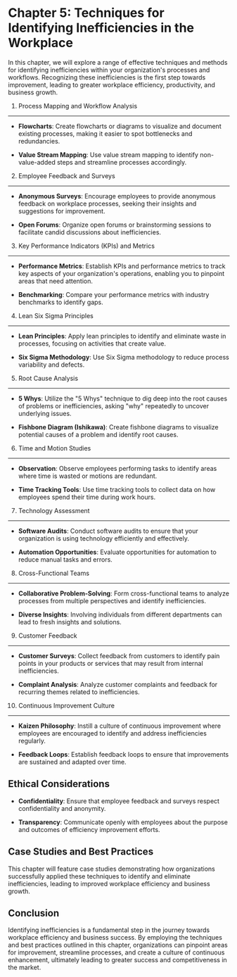 Chapter 5: Techniques for Identifying Inefficiencies in the Workplace
=====================================================================

In this chapter, we will explore a range of effective techniques and methods for identifying inefficiencies within your organization's processes and workflows. Recognizing these inefficiencies is the first step towards improvement, leading to greater workplace efficiency, productivity, and business growth.

1. Process Mapping and Workflow Analysis
----------------------------------------

* **Flowcharts**: Create flowcharts or diagrams to visualize and document existing processes, making it easier to spot bottlenecks and redundancies.

* **Value Stream Mapping**: Use value stream mapping to identify non-value-added steps and streamline processes accordingly.

2. Employee Feedback and Surveys
--------------------------------

* **Anonymous Surveys**: Encourage employees to provide anonymous feedback on workplace processes, seeking their insights and suggestions for improvement.

* **Open Forums**: Organize open forums or brainstorming sessions to facilitate candid discussions about inefficiencies.

3. Key Performance Indicators (KPIs) and Metrics
------------------------------------------------

* **Performance Metrics**: Establish KPIs and performance metrics to track key aspects of your organization's operations, enabling you to pinpoint areas that need attention.

* **Benchmarking**: Compare your performance metrics with industry benchmarks to identify gaps.

4. Lean Six Sigma Principles
----------------------------

* **Lean Principles**: Apply lean principles to identify and eliminate waste in processes, focusing on activities that create value.

* **Six Sigma Methodology**: Use Six Sigma methodology to reduce process variability and defects.

5. Root Cause Analysis
----------------------

* **5 Whys**: Utilize the "5 Whys" technique to dig deep into the root causes of problems or inefficiencies, asking "why" repeatedly to uncover underlying issues.

* **Fishbone Diagram (Ishikawa)**: Create fishbone diagrams to visualize potential causes of a problem and identify root causes.

6. Time and Motion Studies
--------------------------

* **Observation**: Observe employees performing tasks to identify areas where time is wasted or motions are redundant.

* **Time Tracking Tools**: Use time tracking tools to collect data on how employees spend their time during work hours.

7. Technology Assessment
------------------------

* **Software Audits**: Conduct software audits to ensure that your organization is using technology efficiently and effectively.

* **Automation Opportunities**: Evaluate opportunities for automation to reduce manual tasks and errors.

8. Cross-Functional Teams
-------------------------

* **Collaborative Problem-Solving**: Form cross-functional teams to analyze processes from multiple perspectives and identify inefficiencies.

* **Diverse Insights**: Involving individuals from different departments can lead to fresh insights and solutions.

9. Customer Feedback
--------------------

* **Customer Surveys**: Collect feedback from customers to identify pain points in your products or services that may result from internal inefficiencies.

* **Complaint Analysis**: Analyze customer complaints and feedback for recurring themes related to inefficiencies.

10. Continuous Improvement Culture
----------------------------------

* **Kaizen Philosophy**: Instill a culture of continuous improvement where employees are encouraged to identify and address inefficiencies regularly.

* **Feedback Loops**: Establish feedback loops to ensure that improvements are sustained and adapted over time.

Ethical Considerations
----------------------

* **Confidentiality**: Ensure that employee feedback and surveys respect confidentiality and anonymity.

* **Transparency**: Communicate openly with employees about the purpose and outcomes of efficiency improvement efforts.

Case Studies and Best Practices
-------------------------------

This chapter will feature case studies demonstrating how organizations successfully applied these techniques to identify and eliminate inefficiencies, leading to improved workplace efficiency and business growth.

Conclusion
----------

Identifying inefficiencies is a fundamental step in the journey towards workplace efficiency and business success. By employing the techniques and best practices outlined in this chapter, organizations can pinpoint areas for improvement, streamline processes, and create a culture of continuous enhancement, ultimately leading to greater success and competitiveness in the market.

